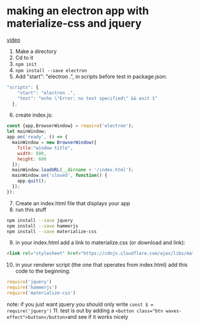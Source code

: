 # making an electron app with materialize-css and jquery
[video](https://www.google.com/search?q=building+an+electron+app&ie=utf-8&oe=utf-8&client=firefox-b-1-ab#kpvalbx=1)
1. Make a directory
2. Cd to it
3. `npm init`
4. `npm install --save electron`
5. Add "start": "electron .", in scripts before test in package.json:
```js
"scripts": {
    "start": "electron .",
    "test": "echo \"Error: no test specified\" && exit 1"
  },
```
6. create index.js:
```js
const {app,BrowserWindow} = require('electron');
let mainWindow;
app.on('ready', () => {
  mainWindow = new BrowserWindow({
    Title:"window title",
    width: 800,
    height: 600
  });
  mainWindow.loadURL(__dirname + '/index.html');
  mainWindow.on('closed', function() {
    app.quit();
  });
});
```
7. Create an index.html file that displays your app
8. run this stuff
```bash
npm install --save jquery
npm install --save hammerjs
npm install --save materialize-css
```
9. in your index.html add a link to materialize.css (or download and link):
```html
<link rel="stylesheet" href="https://cdnjs.cloudflare.com/ajax/libs/materialize/0.100.2/css/materialize.min.css">
```
10. in your renderer script (the one that operates from index.html) add this code to the beginning:
```js
require('jquery')
require('hammerjs')
require('materialize-css')
```
note: if you just want jquery you should only write `const $ = require('jquery')`
11. test is out by adding a `<button class="btn waves-effect">button</button>`and see if it works nicely

